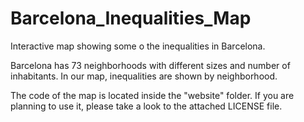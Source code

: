 # Barcelona_Inequalities_Map
Interactive map showing some o the inequalities in Barcelona.

Barcelona has 73 neighborhoods with different sizes and number of inhabitants. 
In our map, inequalities are shown by neighborhood.

The code of the map is located inside the "website" folder. 
If you are planning to use it, please take a look to the attached LICENSE file.
